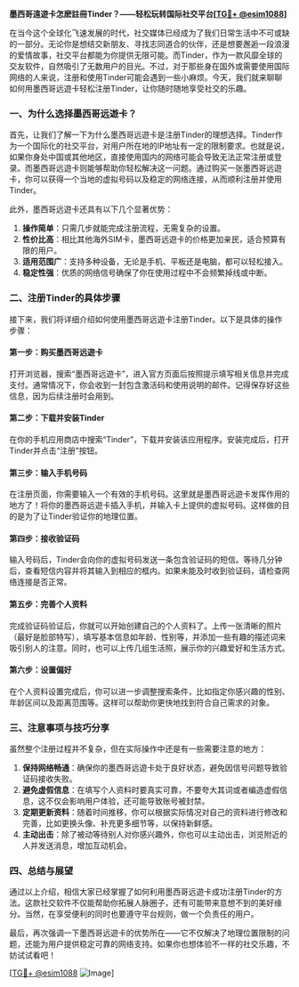 **墨西哥遠遊卡怎麽註冊Tinder？——轻松玩转国际社交平台[[TG💪+ @esim1088](https://t.me/s/esim1088)]**

在当今这个全球化飞速发展的时代，社交媒体已经成为了我们日常生活中不可或缺的一部分。无论你是想结交新朋友、寻找志同道合的伙伴，还是想要邂逅一段浪漫的爱情故事，社交平台都能为你提供无限可能。而Tinder，作为一款风靡全球的交友软件，自然吸引了无数用户的目光。不过，对于那些身在国外或需要使用国际网络的人来说，注册和使用Tinder可能会遇到一些小麻烦。今天，我们就来聊聊如何用墨西哥远遊卡轻松注册Tinder，让你随时随地享受社交的乐趣。

### **一、为什么选择墨西哥远遊卡？**

首先，让我们了解一下为什么墨西哥远遊卡是注册Tinder的理想选择。Tinder作为一个国际化的社交平台，对用户所在地的IP地址有一定的限制要求。也就是说，如果你身处中国或其他地区，直接使用国内的网络可能会导致无法正常注册或登录。而墨西哥远遊卡则能够帮助你轻松解决这一问题。通过购买一张墨西哥远遊卡，你可以获得一个当地的虚拟号码以及稳定的网络连接，从而顺利注册并使用Tinder。

此外，墨西哥远遊卡还具有以下几个显著优势：

1. **操作简单**：只需几步就能完成注册流程，无需复杂的设置。
2. **性价比高**：相比其他海外SIM卡，墨西哥远遊卡的价格更加亲民，适合预算有限的用户。
3. **适用范围广**：支持多种设备，无论是手机、平板还是电脑，都可以轻松接入。
4. **稳定性强**：优质的网络信号确保了你在使用过程中不会频繁掉线或中断。

### **二、注册Tinder的具体步骤**

接下来，我们将详细介绍如何使用墨西哥远遊卡注册Tinder。以下是具体的操作步骤：

#### **第一步：购买墨西哥远遊卡**
打开浏览器，搜索“墨西哥远遊卡”，进入官方页面后按照提示填写相关信息并完成支付。通常情况下，你会收到一封包含激活码和使用说明的邮件。记得保存好这些信息，因为后续注册时会用到。

#### **第二步：下载并安装Tinder**
在你的手机应用商店中搜索“Tinder”，下载并安装该应用程序。安装完成后，打开Tinder并点击“注册”按钮。

#### **第三步：输入手机号码**
在注册页面，你需要输入一个有效的手机号码。这里就是墨西哥远遊卡发挥作用的地方了！将你的墨西哥远遊卡插入手机，并输入卡上提供的虚拟号码。这样做的目的是为了让Tinder验证你的地理位置。

#### **第四步：接收验证码**
输入号码后，Tinder会向你的虚拟号码发送一条包含验证码的短信。等待几分钟后，查看短信内容并将其输入到相应的框内。如果未能及时收到验证码，请检查网络连接是否正常。

#### **第五步：完善个人资料**
完成验证码验证后，你就可以开始创建自己的个人资料了。上传一张清晰的照片（最好是脸部特写），填写基本信息如年龄、性别等，并添加一些有趣的描述词来吸引别人的注意。同时，也可以上传几组生活照，展示你的兴趣爱好和生活方式。

#### **第六步：设置偏好**
在个人资料设置完成后，你可以进一步调整搜索条件，比如指定你感兴趣的性别、年龄区间以及距离范围等。这样可以帮助你更快地找到符合自己需求的对象。

### **三、注意事项与技巧分享**

虽然整个注册过程并不复杂，但在实际操作中还是有一些需要注意的地方：

1. **保持网络畅通**：确保你的墨西哥远遊卡处于良好状态，避免因信号问题导致验证码接收失败。
2. **避免虚假信息**：在填写个人资料时要真实可靠，不要夸大其词或者编造虚假信息，这不仅会影响用户体验，还可能导致账号被封禁。
3. **定期更新资料**：随着时间推移，你可以根据实际情况对自己的资料进行修改和完善，比如更换头像、补充更多细节等，以保持新鲜感。
4. **主动出击**：除了被动等待别人对你感兴趣外，你也可以主动出击，浏览附近的人并发送消息，增加互动机会。

### **四、总结与展望**

通过以上介绍，相信大家已经掌握了如何利用墨西哥远遊卡成功注册Tinder的方法。这款社交软件不仅能帮助你拓展人脉圈子，还有可能带来意想不到的美好缘分。当然，在享受便利的同时也要遵守平台规则，做一个负责任的用户。

最后，再次强调一下墨西哥远遊卡的优势所在——它不仅解决了地理位置限制的问题，还能为用户提供稳定可靠的网络支持。如果你也想体验不一样的社交乐趣，不妨试试看吧！

[[TG💪+ @esim1088](https://t.me/s/esim1088) ![Image](https://i.postimg.cc/4NQfJmqS/Snipaste-2025-05-13-00-14-12.png)]